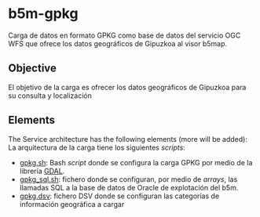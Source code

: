 # b5m-gpkg

Carga de datos en formato GPKG como base de datos del servicio OGC WFS que ofrece los datos geográficos de Gipuzkoa al visor b5map.

## Objective

El objetivo de la carga es ofrecer los datos geográficos de Gipuzkoa para su consulta y localización

## Elements

The Service architecture has the following elements (more will be added):
La arquitectura de la carga tiene los siguientes *scripts*:

- [gpkg.sh](/gpkg.sh): Bash *script* donde se configura la carga GPKG por medio de la librería <a href="https://gdal.org/" target="_blank">GDAL</a>.
- [gpkg_sql.sh](/gpkg_sql.sh): fichero donde se configuran, por medio de *arrays*, las llamadas SQL a la base de datos de Oracle de explotación del b5m.
- [gpkg.dsv](gpkg.dsv): fichero DSV donde se configuran las categorías de información geográfica a cargar
